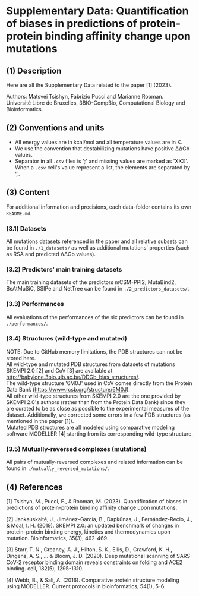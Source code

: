 
# Supplementary Data: Quantification of biases in predictions of protein-protein binding affinity change upon mutations


## (1) Description
Here are all the Supplementary Data related to the paper [1] (2023).

Authors: Matsvei Tsishyn, Fabrizio Pucci and Marianne Rooman.  
Université Libre de Bruxelles, 3BIO-CompBio, Computational Biology and Bioinformatics.


## (2) Conventions and units
- All energy values are in kcal/mol and all temperature values are in K.
- We use the convention that destabilizing mutations have positive ΔΔGb values.
- Separator in all `.csv` files is ';' and missing values are marked as 'XXX'. When a `.csv` cell's value represent a list, the elements are separated by ','.


## (3) Content
For additional information and precisions, each data-folder contains its own `README.md`.

### (3.1) Datasets
All mutations datasets referenced in the paper and all relative subsets can be found in `./1_datasets/` as well as additional mutations' properties (such as RSA and predicted ΔΔGb values).

### (3.2) Predictors' main training datasets
The main training datasets of the predictors mCSM-PPI2, MutaBind2, BeAtMuSiC, SSIPe and NetTree can be found in `./2_predictors_datasets/`.

### (3.3) Performances
All evaluations of the performances of the six predictors can be found in `./performances/`.

### (3.4) Structures (wild-type and mutated)
NOTE: Due to GitHub memory limitations, the PDB structures can not be stored here.  
All wild-type and mutated PDB structures from datasets of mutations SKEMPI 2.0 [2] and CoV [3] are available at  http://babylone.3bio.ulb.ac.be/DDGb_bias_structures/.  
The wild-type structure '6M0J' used in CoV comes directly from the Protein Data Bank (https://www.rcsb.org/structure/6M0J).  
All other wild-type structures from SKEMPI 2.0 are the one provided by SKEMPI 2.0's authors (rather than from the Protein Data Bank) since they are curated to be as close as possible to the experimental measures of the dataset. Additionally, we corrected some errors in a few PDB structures (as mentioned in the paper [1]).  
Mutated PDB structures are all modeled using comparative modeling software MODELLER [4] starting from its corresponding wild-type structure.

### (3.5) Mutually-reversed complexes (mutations)
All pairs of mutually-reversed complexes and related information can be found in `./mutually_reversed_mutations/`.


## (4) References
  [1] Tsishyn, M., Pucci, F., & Rooman, M. (2023). Quantification of biases in predictions of protein-protein binding affinity change upon mutations.

  [2] Jankauskaitė, J., Jiménez-García, B., Dapkūnas, J., Fernández-Recio, J., & Moal, I. H. (2019). SKEMPI 2.0: an updated benchmark of changes in protein–protein binding energy, kinetics and thermodynamics upon mutation. Bioinformatics, 35(3), 462-469.

  [3] Starr, T. N., Greaney, A. J., Hilton, S. K., Ellis, D., Crawford, K. H., Dingens, A. S., ... & Bloom, J. D. (2020). Deep mutational scanning of SARS-CoV-2 receptor binding domain reveals constraints on folding and ACE2 binding. cell, 182(5), 1295-1310.

  [4] Webb, B., & Sali, A. (2016). Comparative protein structure modeling using MODELLER. Current protocols in bioinformatics, 54(1), 5-6.
